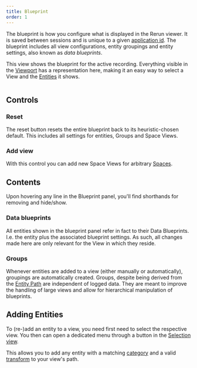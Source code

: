```yaml
---
title: Blueprint
order: 1
---
```


The blueprint is how you configure what is displayed in the Rerun viewer.
It is saved between sessions and is unique to a given [application id](../../concepts/apps-and-recordings.md).
The blueprint includes all view configurations, entity groupings and entity settings, also known as _data blueprints_.

This view shows the blueprint for the active recording.
Everything visible in the [Viewport](viewport.md) has a representation here,
making it an easy way to select a View and the [Entities](../../concepts/entity-component.md) it shows.

<picture>
  <img src="https://static.rerun.io/blueprint-example/24fe3f15c15dc8c74e1feec879cab624a34136e6/full.png" alt="">
  <source media="(max-width: 480px)" srcset="https://static.rerun.io/blueprint-example/24fe3f15c15dc8c74e1feec879cab624a34136e6/480w.png">
</picture>


Controls
--------
### Reset
The reset button resets the entire blueprint back to its heuristic-chosen default.
This includes all settings for entities, Groups and Space Views.

### Add view
With this control you can add new Space Views for arbitrary [Spaces](../../concepts/spaces-and-transforms.md).

Contents
--------
Upon hovering any line in the Blueprint panel, you'll find shorthands for removing and hide/show.

### Data blueprints
All entities shown in the blueprint panel refer in fact to their Data Blueprints.
I.e. the entity plus the associated blueprint settings.
As such, all changes made here are only relevant for the View in which they reside.

### Groups
Whenever entities are added to a view (either manually or automatically), groupings
are automatically created.
Groups, despite being derived from the [Entity Path](../../concepts/entity-path.md) are independent of logged data.
They are meant to improve the handling of large views and allow for hierarchical manipulation
of blueprints.

Adding Entities
-----------------------------
To (re-)add an entity to a view, you need first need to select the respective view.
You then can open a dedicated menu through a button in the [Selection view](selection.md).

This allows you to add any entity with a matching [category](viewport.md#view-classes) and a valid [transform](../../concepts/spaces-and-transforms.md) to your
view's path.
